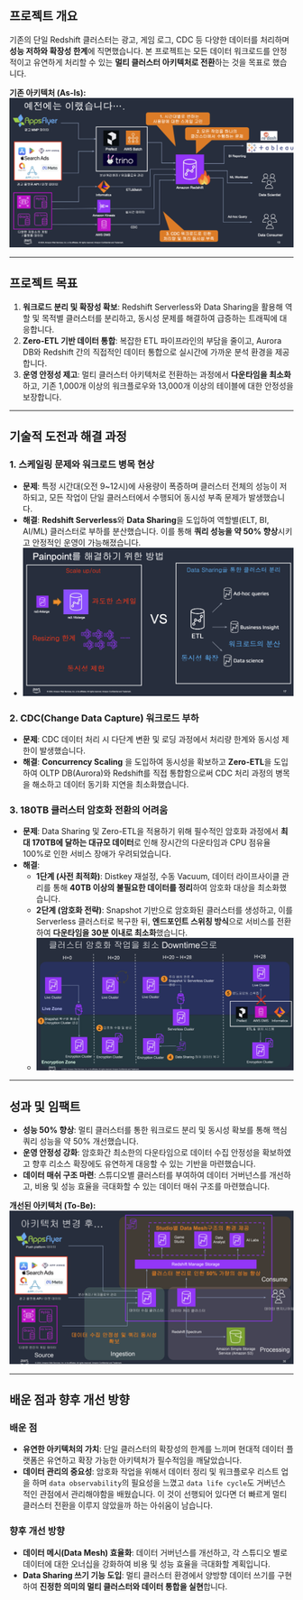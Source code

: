 ## 프로젝트 개요

기존의 단일 Redshift 클러스터는 광고, 게임 로그, CDC 등 다양한 데이터를 처리하며 **성능 저하와 확장성 한계**에 직면했습니다.
본 프로젝트는 모든 데이터 워크로드를 안정적이고 유연하게 처리할 수 있는 **멀티 클러스터 아키텍처로 전환**하는 것을 목표로 했습니다.

**기존 아키텍처 (As-Is):**
![기존 아키텍처](/static/images/projects/aws-multi-cluster-architecture/as-is.png)

---

## 프로젝트 목표

1.  **워크로드 분리 및 확장성 확보**: Redshift Serverless와 Data Sharing을 활용해 역할 및 목적별 클러스터를 분리하고, 동시성 문제를 해결하여 급증하는 트래픽에 대응합니다.
2.  **Zero-ETL 기반 데이터 통합**: 복잡한 ETL 파이프라인의 부담을 줄이고, Aurora DB와 Redshift 간의 직접적인 데이터 통합으로 실시간에 가까운 분석 환경을 제공합니다.
3.  **운영 안정성 제고**: 멀티 클러스터 아키텍처로 전환하는 과정에서 **다운타임을 최소화**하고, 기존 1,000개 이상의 워크플로우와 13,000개 이상의 테이블에 대한 안정성을 보장합니다.

---

## 기술적 도전과 해결 과정

### 1. 스케일링 문제와 워크로드 병목 현상
-   **문제**: 특정 시간대(오전 9~12시)에 사용량이 폭증하며 클러스터 전체의 성능이 저하되고, 모든 작업이 단일 클러스터에서 수행되어 동시성 부족 문제가 발생했습니다.
-   **해결**: **Redshift Serverless**와 **Data Sharing**을 도입하여 역할별(ELT, BI, AI/ML) 클러스터로 부하를 분산했습니다. 이를 통해 **쿼리 성능을 약 50% 향상**시키고 안정적인 운영이 가능해졌습니다.
- ![cluster](/static/images/projects/aws-multi-cluster-architecture/cluster.png)

### 2. CDC(Change Data Capture) 워크로드 부하
-   **문제**: CDC 데이터 처리 시 다단계 변환 및 로딩 과정에서 처리량 한계와 동시성 제한이 발생했습니다.
-   **해결**: **Concurrency Scaling** 을 도입하여 동시성을 확보하고 **Zero-ETL**을 도입하여 OLTP DB(Aurora)와 Redshift를 직접 통합함으로써 CDC 처리 과정의 병목을 해소하고 데이터 동기화 지연을 최소화했습니다.

### 3. 180TB 클러스터 암호화 전환의 어려움
-   **문제**: Data Sharing 및 Zero-ETL을 적용하기 위해 필수적인 암호화 과정에서 **최대 170TB에 달하는 대규모 데이터**로 인해 장시간의 다운타임과 CPU 점유율 100%로 인한 서비스 장애가 우려되었습니다.
-   **해결**:
    -   **1단계 (사전 최적화)**: Distkey 재설정, 수동 Vacuum, 데이터 라이프사이클 관리를 통해 **40TB 이상의 불필요한 데이터를 정리**하여 암호화 대상을 최소화했습니다.
    -   **2단계 (암호화 전략)**: Snapshot 기반으로 암호화된 클러스터를 생성하고, 이를 Serverless 클러스터로 복구한 뒤, **엔드포인트 스위칭 방식**으로 서비스를 전환하여 **다운타임을 30분 이내로 최소화**했습니다.
    -   ![암호화 전환 과정](/static/images/projects/aws-multi-cluster-architecture/encryption.png)

---

## 성과 및 임팩트

-   **성능 50% 향상**: 멀티 클러스터를 통한 워크로드 분리 및 동시성 확보를 통해 핵심 쿼리 성능을 약 50% 개선했습니다.
-   **운영 안정성 강화**: 암호화간 최소한의 다운타임으로 데이터 수집 안정성을 확보하였고 향후 리소스 확장에도 유연하게 대응할 수 있는 기반을 마련했습니다.
-   **데이터 매쉬 구조 마련**: 스튜디오별 클러스터를 부여하여 데이터 거버넌스를 개선하고, 비용 및 성능 효율을 극대화할 수 있는 데이터 매쉬 구조를 마련했습니다.

**개선된 아키텍처 (To-Be):**
![개선된 아키텍처](/static/images/projects/aws-multi-cluster-architecture/to-be.png)

---

## 배운 점과 향후 개선 방향

### 배운 점
-   **유연한 아키텍처의 가치**: 단일 클러스터의 확장성의 한계를 느끼며 현대적 데이터 플랫폼은 유연하고 확장 가능한 아키텍처가 필수적임을 깨달았습니다.
-   **데이터 관리의 중요성**: 암호화 작업을 위해서 데이터 정리 및 워크플로우 리스트 업을 하며 `data observability`의 필요성을 느꼈고 `data life cycle`도 거버넌스 적인 관점에서 관리해야함을 배웠습니다. 이 것이 선행되어 있다면 더 빠르게 멀티 클러스터 전환을 이루지 않았을까 하는 아쉬움이 남습니다.

### 향후 개선 방향
-   **데이터 메시(Data Mesh) 효율화**: 데이터 거버넌스를 개선하고, 각 스튜디오 별로 데이터에 대한 오너십을 강화하여 비용 및 성능 효율을 극대화할 계획입니다.
-   **Data Sharing 쓰기 기능 도입**: 멀티 클러스터 환경에서 양방향 데이터 쓰기를 구현하여 **진정한 의미의 멀티 클러스터와 데이터 통합을 실현**합니다.
